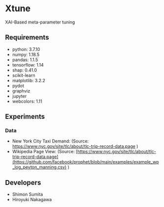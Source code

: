 # Xtune
XAI-Based meta-parameter tuning

## Requirements
- python: 3.7.10
- numpy: 1.18.5
- pandas: 1.1.5
- tensorflow: 1.14
- shap: 0.41.0
- scikit-learn
- matplotlib: 3.2.2
- pydot
- graphviz
- jupyter
- webcolors: 1.11

## Experiments

### Data
- New York City Taxi Demand:
   (Source:  https://www.nyc.gov/site/tlc/about/tlc-trip-record-data.page ) 
- Wikipedia Page View:
   (Source:  [https://www.nyc.gov/site/tlc/about/tlc-trip-record-data.page](https://github.com/facebook/prophet/blob/main/examples/example_wp_log_peyton_manning.csv) ) 

## Developers
- Shimon Sumita
- Hiroyuki Nakagawa
